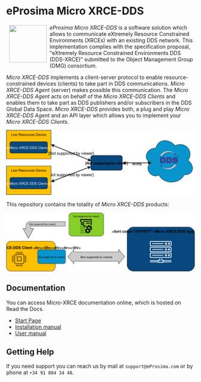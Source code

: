 # eProsima Micro XRCE-DDS

<a href="http://www.eprosima.com"><img src="https://encrypted-tbn3.gstatic.com/images?q=tbn:ANd9GcSd0PDlVz1U_7MgdTe0FRIWD0Jc9_YH-gGi0ZpLkr-qgCI6ZEoJZ5GBqQ" align="left" hspace="8" vspace="2" width="100" height="100" ></a>

*eProsima Micro XRCE-DDS* is a software solution which allows to communicate eXtremely Resource Constrained Environments (XRCEs) with an existing DDS network.
 This implementation complies with the specification proposal, "eXtremely Resource Constrained Environments DDS (DDS-XRCE)" submitted to the Object Management Group (OMG) consortium.

*Micro XRCE-DDS* implements a client-server protocol to enable resource-constrained devices (clients) to take part in DDS communications.
*Micro XRCE-DDS Agent* (server) makes possible this communication.
The *Micro XRCE-DDS Agent* acts on behalf of the *Micro XRCE-DDS Clients* and enables them to take part as DDS publishers and/or subscribers in the DDS Global Data Space.
*Micro XRCE-DDS* provides both, a plug and play *Micro XRCE-DDS Agent* and an API layer which allows you to implement your *Micro XRCE-DDS Clients*.

<p align="center"> <img src="docs/xrcedds_architecture.svg" alt="Image"/> </p>

This repository contains the totality of *Micro XRCE-DDS* products:

<p align="center"> <img src="docs/general_architecture.svg" alt="Image"/> </p>

## Documentation

You can access Micro-XRCE documentation online, which is hosted on Read the Docs.

* [Start Page](http://micro-xrce-dds.readthedocs.io)
* [Installation manual](http://micro-xrce-dds.readthedocs.io/en/latest/installation.html)
* [User manual](http://micro-xrce-dds.readthedocs.io/en/latest/introduction.html)

## Getting Help

If you need support you can reach us by mail at `support@eProsima.com` or by phone at `+34 91 804 34 48`.
